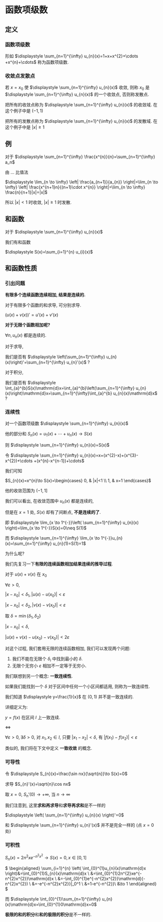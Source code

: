 #  函数项级数

## 定义

### 函数项级数

形如 $\displaystyle \sum_{n=1}^{\infty} u_{n}(x)=1+x+x^{2}+\cdots +x^{n}+\cdots$ 称为函数项级数.

### 收敛点发散点

若 $x=x_0$ 使 $\displaystyle \sum_{n=1}^{\infty} u_{n}(x)$ 收敛, 则称 $x_0$ 是 $\displaystyle \sum_{n=1}^{\infty} u_{n}(x)$ 的一个收敛点, 否则称发散点.

把所有的收敛点称为 $\displaystyle \sum_{n=1}^{\infty} u_{n}(x)$ 的收敛域. 在这个例子中是 $(-1, 1)$

把所有的发散点称为 $\displaystyle \sum_{n=1}^{\infty} u_{n}(x)$ 的发散域. 在这个例子中是 $|x|\geqslant 1$

## 例

对于 $\displaystyle \sum_{n=1}^{\infty} \frac{x^{n}}{n}=\sum_{n=1}^{\infty} a_n$

由 ... 比值法

$\displaystyle \lim_{n \to \infty} \left| \frac{a_{n+1}}{a_{n}} \right|=\lim_{n \to \infty} \left| \frac{x^{n+1}n}{(n+1)\cdot x^{n}} \right|=\lim_{n \to \infty} \frac{n}{n+1}|x|=|x|$

所以 $|x|<1$ 时收敛, $|x|\geqslant 1$ 时发散.

## 和函数

对于 $\displaystyle \sum_{n=1}^{\infty} u_{n}(x)$

我们有和函数

$\displaystyle S(x)=\sum_{i=1}^{n} u_{i}(x)$

## 和函数性质

### 引出问题

**有限多个连续函数连续相加, 结果是连续的.**

对于有限多个函数的和求导, 可分别求导.

$(u(x)+v(x))'=u'(x)+v'(x)$

**对于无限个函数相加呢?**

$\forall n, u_{n}(x)$ 都是连续的.

对于求导,

我们是否有 $\displaystyle \left(\sum_{n=1}^{\infty} u_{n}(x)\right)'=\sum_{n=1}^{\infty} u_{n}'(x)$ ?

对于积分,

我们是否有 $\displaystyle \int_{a}^{b}S(x)\mathrm{d}x=\int_{a}^{b}\left(\sum_{n=1}^{\infty} u_{n}(x)\right)\mathrm{d}x=\sum_{n=1}^{\infty}\int_{a}^{b} u_{n}(x)\mathrm{d}x$ ?

### 连续性

对一个函数项级数 $\displaystyle \sum_{n=1}^{\infty} u_{n}(x)$

他的部分和 $\displaystyle S_{n}(x)=u_{1}(x)+\cdots +u_{n}(x)\to S(x)$

则 $\displaystyle \sum_{n=1}^{\infty} u_{n}(x)=S(x)$

令 $\displaystyle \sum_{n=1}^{\infty} u_{n}(x)=x+(x^{2}-x)+(x^{3}-x^{2})+\cdots +(x^{n}-x^{n-1})+\cdots$

我们可知

$S_{n}(x)=x^{n}\to S(x)=\begin{cases} 0, & |x|<1 \\ 1, & x=1 \end{cases}$

他的收敛范围为 $(-1, 1]$

我们可以看出, 在收敛范围中 $u_{n}(x)$ 都是连续的,

但是在 $x=1$ 处, $S(x)$ 却有了间断点, **不是连续的了**.

即 $\displaystyle \lim_{x \to 1^{-}}\left( \sum_{n=1}^{\infty} u_{n}(x) \right)=\lim_{x \to 1^{-}}S(x)=0\neq S(1)$

而 $\displaystyle \sum_{n=1}^{\infty} \lim_{x \to 1^{-}}u_{n}(x)=\sum_{n=1}^{\infty} u_{n}(1)=S(1)=1$

为什么呢?

我们先复习一下**有限的连续函数相加结果连续的推导过程**.

对于 $u(x)+v(x)$ 在 $x_0$

$\forall \varepsilon>0,$

$|x-x_0|<\delta_1, |u(x)-u(x_0)|<\varepsilon$

$|x-x_0|<\delta_2, |v(x)-v(x_0)|<\varepsilon$

取 $\delta=\min\{\delta_1, \delta_2\}$

$|x-x_0|<\delta$,

$|u(x)+v(x)-u(x_0)-v(x_0)|<2\varepsilon$

对这个过程, 我们套用无限的连续函数相加, 我们可以发现两个问题:

1. 我们不能在无限个 $\delta_i$ 中找到最小的 $\delta$.
2. 无限个无穷小 $\varepsilon$ 相加不一定等于无穷小.

我们联想到另一个概念: **一致连续性**.

如果我们能找到一个 $\delta$ 对于区间中任何一个小区间都适用, 则称为一致连续性.

我们知道 $\displaystyle y=\frac{1}{x}$ 在 $(0,1)$ 并不是一致连续的.

详细定义为:

$y=f(x)$ 在区间 $I$ 上一致连续.

$\Leftrightarrow$

$\forall \varepsilon>0, \exists \delta>0$, 对 $x_{1}, x_{2}\in I$, 只要 $|x_1-x_2|<\delta$, 有 $|f(x_1)-f(x_2)|<\varepsilon$

类似的, 我们将在下文中定义 **一致收敛** 的概念.

### 可导性

令 $\displaystyle S_{n}(x)=\frac{\sin nx}{\sqrt{n}}\to S(x)=0$

求导 $S_{n}'(x)=\sqrt{n}\cos nx$

取 $x=0$, $S_{n}'(0)\to +\infty$, 当 $n\to \infty$

我们注意到, 这里**求和再求导**和**求导再求和**是不一样的

$\displaystyle \left( \sum_{n=1}^{\infty} u_{n}(x) \right)'=0$

和 $\displaystyle \sum_{n=1}^{\infty} u_{n}'(x)$ 并不是完全一样的 (点 $x=0$ 处)

### 可积性

$\displaystyle S_{n}(x)=2n^{2}xe^{-n^{2}x^{2}}\to S(x)=0, x\in [0,1]$

$
\begin{aligned}
\sum_{i=1}^{n} \left( \int_{0}^{1}u_{n}(x)\mathrm{d}x \right)&=\int_{0}^{1}S_{n}(x)\mathrm{d}x \\
&=\int_{0}^{1}2n^{2}xe^{-n^{2}x^{2}}\mathrm{d}x \\
&=-\int_{0}^{1}e^{-n^{2}x^{2}}\mathrm{d}(-n^{2}x^{2}) \\
&=-e^{-n^{2}x^{2}}|_0^1 \\
&=1-e^{-n^{2}}\\
&\to 1
\end{aligned}
$

而 $\displaystyle \int_{0}^{1}\sum_{n=1}^{\infty} u_{n}(x)\mathrm{d}x=\int_{0}^{1}0\mathrm{d}x=0$

**极限的和的积分**和**和的极限的积分**是不一样的.

